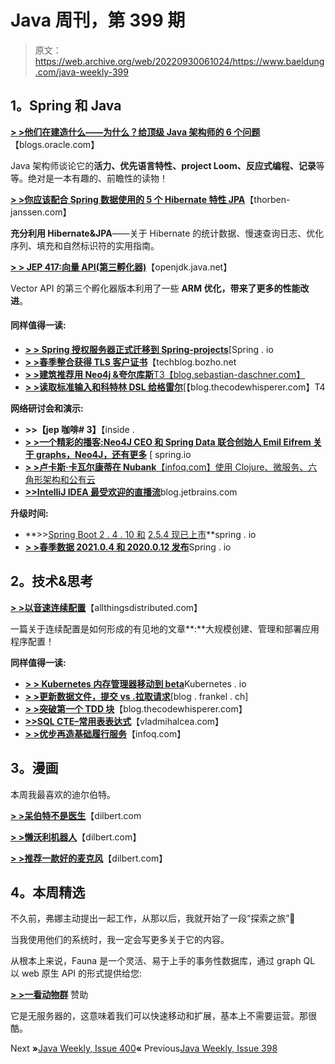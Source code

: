 # Java 周刊，第 399 期

> 原文：<https://web.archive.org/web/20220930061024/https://www.baeldung.com/java-weekly-399>

## **1。Spring 和 Java**

[**> >他们在建造什么——为什么？给顶级 Java 架构师的 6 个问题**](https://web.archive.org/web/20220628132536/https://blogs.oracle.com/javamagazine/java-architects-loom-panama-valhalla)【blogs.oracle.com】

Java 架构师谈论它的**活力、优先语言特性、project Loom、反应式编程、记录**等等。绝对是一本有趣的、前瞻性的读物！

[**> >你应该配合 Spring 数据使用的 5 个 Hibernate 特性 JPA**](https://web.archive.org/web/20220628132536/https://thorben-janssen.com/hibernate-features-with-spring-data-jpa/)【thorben-janssen.com】

**充分利用 Hibernate&JPA**——关于 Hibernate 的统计数据、慢速查询日志、优化序列、填充和自然标识符的实用指南。

[**> > JEP 417:向量 API(第三孵化器)**](https://web.archive.org/web/20220628132536/https://openjdk.java.net/jeps/417)【openjdk.java.net】

Vector API 的第三个孵化器版本利用了一些 **ARM 优化，带来了更多的性能改进**。

#### **同样值得一读:**

*   [**> > Spring 授权服务器正式迁移到 Spring-projects**](https://web.archive.org/web/20220628132536/https://spring.io/blog/2021/08/17/spring-authorization-server-officially-moves-to-spring-projects)[Spring . io
*   [**> >春季整合获得 TLS 客户证书**](https://web.archive.org/web/20220628132536/https://techblog.bozho.net/obtaining-tls-client-certificates-in-spring-integration/)【techblog.bozho.net
*   [**> >建筑推荐用 Neo4j &夸尔库斯**T3【blog.sebastian-daschner.com】](https://web.archive.org/web/20220628132536/https://blog.sebastian-daschner.com/entries/building-recommendations-with-neo4j)
*   [**> >读取标准输入和科特林 DSL 给格雷尔**](https://web.archive.org/web/20220628132536/https://blog.thecodewhisperer.com/permalink/stdin-gradle-kotlin-dsl)[【blog.thecodewhisperer.com】T4

**网络研讨会和演示:**

*   **>>【jep 咖啡# 3】**【inside .
*   [**> >一个精彩的播客:Neo4J CEO 和 Spring Data 联合创始人 Emil Eifrem 关于 graphs，Neo4J，还有更多**](https://web.archive.org/web/20220628132536/https://spring.io/blog/2021/08/12/a-bootiful-podcast-neo4j-ceo-and-spring-data-cofounder-emil-eifrem-on-graphs-neo4j-and-more) [ spring.io
*   [**> >卢卡斯·卡瓦尔康蒂在 Nubank**【infoq.com】使用 Clojure、微服务、六角形架构和公有云](https://web.archive.org/web/20220628132536/https://www.infoq.com/podcasts/lucas-cavalcanti-nubank-fintech-clojure/)
*   [**>>IntelliJ IDEA 最受欢迎的直播流**](https://web.archive.org/web/20220628132536/https://blog.jetbrains.com/idea/2021/08/most-popular-live-streams/)blog.jetbrains.com

**升级时间:**

*   **>>[Spring Boot 2 . 4 . 10 和](https://web.archive.org/web/20220628132536/https://spring.io/blog/2021/08/19/spring-boot-2-4-10-is-now-available) [2.5.4 现已上市](https://web.archive.org/web/20220628132536/https://spring.io/blog/2021/08/19/spring-boot-2-5-4-available-now)**spring . io
*   [**> >春季数据 2021.0.4 和 2020.0.12 发布**](https://web.archive.org/web/20220628132536/https://spring.io/blog/2021/08/12/spring-data-2021-0-4-and-2020-0-12-released)Spring . io

## **2。技术&思考**

[**> >以音速连续配置**](https://web.archive.org/web/20220628132536/https://www.allthingsdistributed.com/2021/08/continuous-configuration-on-aws.html)【allthingsdistributed.com】

一篇关于连续配置是如何形成的有见地的文章**:**大规模创建、管理和部署应用程序配置！

**同样值得一读:**

*   [**> > Kubernetes 内存管理器移动到 beta**](https://web.archive.org/web/20220628132536/https://kubernetes.io/blog/2021/08/11/kubernetes-1-22-feature-memory-manager-moves-to-beta/)Kubernetes . io
*   [**> >更新数据文件，提交 vs .拉取请求**](https://web.archive.org/web/20220628132536/https://blog.frankel.ch/data-files-commits-vs-pull-requests/)[blog . frankel . ch]
*   [**> >突破第一个 TDD 块**](https://web.archive.org/web/20220628132536/https://blog.thecodewhisperer.com/permalink/breaking-through-that-first-tdd-block)【blog.thecodewhisperer.com】
*   [**>>SQL CTE–常用表表达式**](https://web.archive.org/web/20220628132536/https://vladmihalcea.com/sql-cte-common-table-expression/)【vladmihalcea.com】
*   [**> >优步再造基础履行服务**](https://web.archive.org/web/20220628132536/https://www.infoq.com/news/2021/08/uber-rearchitecture/)【infoq.com】

## **3。漫画**

本周我最喜欢的迪尔伯特。

[**> >呆伯特不是医生**](https://web.archive.org/web/20220628132536/https://dilbert.com/strip/2021-08-14)【dilbert.com

[**> >懒沃利机器人**](https://web.archive.org/web/20220628132536/https://dilbert.com/strip/2021-08-12)【dilbert.com】

[**> >推荐一款好的麦克风**](https://web.archive.org/web/20220628132536/https://dilbert.com/strip/2021-08-15)【dilbert.com】

## **4。本周精选**

不久前，弗娜主动提出一起工作，从那以后，我就开始了一段“探索之旅”🙂

当我使用他们的系统时，我一定会写更多关于它的内容。

从根本上来说，Fauna 是一个灵活、易于上手的事务性数据库，通过 graph QL 以 web 原生 API 的形式提供给您:

**[> >一看动物群](/web/20220628132536/https://www.baeldung.com/fauna-learn)** 赞助

它是无服务器的，这意味着我们可以快速移动和扩展，基本上不需要运营。那很酷。

Next **»**[Java Weekly, Issue 400](/web/20220628132536/https://www.baeldung.com/java-weekly-400)**«** Previous[Java Weekly, Issue 398](/web/20220628132536/https://www.baeldung.com/java-weekly-398)